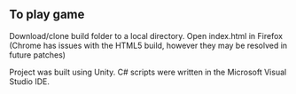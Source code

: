 ## To play game

Download/clone build folder to a local directory. 
Open index.html in Firefox (Chrome has issues with the HTML5 build, however they may be resolved in future patches)

Project was built using Unity. C# scripts were written in the Microsoft Visual Studio IDE.
